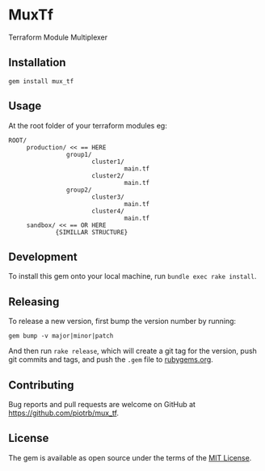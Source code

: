 # MuxTf

Terraform Module Multiplexer

## Installation

```shell
gem install mux_tf
```

## Usage

At the root folder of your terraform modules eg:

```text
ROOT/
     production/ << == HERE
                group1/
                       cluster1/
                                main.tf
                       cluster2/
                                main.tf
                group2/
                       cluster3/
                                main.tf
                       cluster4/
                                main.tf
     sandbox/ << == OR HERE
             {SIMILLAR STRUCTURE}
```

## Development

To install this gem onto your local machine, run `bundle exec rake install`.

## Releasing

To release a new version, first bump the version number by running:

```shell
gem bump -v major|minor|patch
```

And then run `rake release`, which will create a git tag for the version, push git commits and tags, and push the `.gem` file to [rubygems.org](https://rubygems.org).

## Contributing

Bug reports and pull requests are welcome on GitHub at https://github.com/piotrb/mux_tf.

## License

The gem is available as open source under the terms of the [MIT License](https://opensource.org/licenses/MIT).
